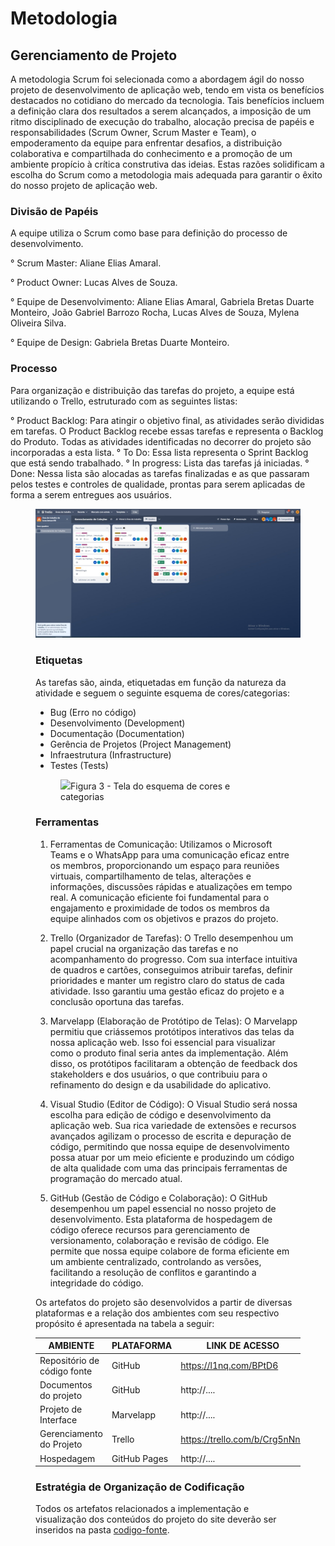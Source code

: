 
# Metodologia

## Gerenciamento de Projeto
  A metodologia Scrum foi selecionada como a abordagem ágil do nosso projeto de desenvolvimento de aplicação web, tendo em vista os benefícios destacados no cotidiano do mercado da tecnologia. Tais benefícios incluem a definição clara dos resultados a serem alcançados, a imposição de um ritmo disciplinado de execução do trabalho, alocação precisa de papéis e responsabilidades (Scrum Owner, Scrum Master e Team), o empoderamento da equipe para enfrentar desafios, a distribuição colaborativa e compartilhada do conhecimento e a promoção de um ambiente propício à crítica construtiva das ideias. Estas razões solidificam a escolha do Scrum como a metodologia mais adequada para garantir o êxito do nosso projeto de aplicação web.

### Divisão de Papéis

A equipe utiliza o Scrum como base para definição do processo de desenvolvimento.

  ° Scrum Master: Aliane Elias Amaral.

  ° Product Owner: Lucas Alves de Souza.

  ° Equipe de Desenvolvimento: Aliane Elias Amaral, Gabriela Bretas Duarte Monteiro, João Gabriel Barrozo Rocha, Lucas Alves de Souza, Mylena Oliveira Silva.

  ° Equipe de Design: Gabriela Bretas Duarte Monteiro.

### Processo

Para organização e distribuição das tarefas do projeto, a equipe está utilizando o Trello, estruturado com as seguintes listas:

  ° Product Backlog: Para atingir o objetivo final, as atividades serão divididas em tarefas. O Product Backlog recebe essas tarefas e representa o Backlog do Produto. Todas as atividades identificadas no decorrer do projeto são incorporadas a esta lista.
  ° To Do: Essa lista representa o Sprint Backlog que está sendo trabalhado.
  ° In progress: Lista das tarefas já iniciadas.
  ° Done: Nessa lista são alocadas as tarefas finalizadas e as que passaram pelos testes e controles de qualidade, prontas para serem aplicadas de forma a serem entregues aos usuários.
  
<figure> 
  <img src="https://github.com/ICEI-PUC-Minas-PMV-ADS/pmv-ads-2023-2-e1-proj-web-t11-pvm-ads-2023-2-e1-colecoes/blob/main/documentos/img/WhatsApp%20Image%202023-09-30%20at%2020.23.01.jpeg"
</figure> 


### Etiquetas
<p>As tarefas são, ainda, etiquetadas em função da natureza da atividade e seguem o seguinte esquema de cores/categorias:</p>

<ul>
  <li>Bug (Erro no código)</li>
  <li>Desenvolvimento (Development)</li>
  <li>Documentação (Documentation)</li>
  <li>Gerência de Projetos (Project Management)</li>
  <li>Infraestrutura (Infrastructure)</li>
  <li>Testes (Tests)</li>
</ul>

<figure> 
  <img src="https://user-images.githubusercontent.com/100447878/164068979-9eed46e1-9b44-461e-ab88-c2388e6767a1.png"
    <figcaption>Figura 3 - Tela do esquema de cores e categorias</figcaption>
</figure> 
  
### Ferramentas

1. Ferramentas de Comunicação: Utilizamos o Microsoft Teams e o WhatsApp para uma comunicação eficaz entre os membros, proporcionando um espaço para reuniões virtuais, compartilhamento de telas, alterações e informações, discussões rápidas e atualizações em tempo real. A comunicação eficiente foi fundamental para o engajamento e proximidade de todos os membros da equipe alinhados com os objetivos e prazos do projeto.

2. Trello (Organizador de Tarefas): O Trello desempenhou um papel crucial na organização das tarefas e no acompanhamento do progresso. Com sua interface intuitiva de quadros e cartões, conseguimos atribuir tarefas, definir prioridades e manter um registro claro do status de cada atividade. Isso garantiu uma gestão eficaz do projeto e a conclusão oportuna das tarefas.

3. Marvelapp (Elaboração de Protótipo de Telas): O Marvelapp permitiu que criássemos protótipos interativos das telas da nossa aplicação web. Isso foi essencial para visualizar como o produto final seria antes da implementação. Além disso, os protótipos facilitaram a obtenção de feedback dos stakeholders e dos usuários, o que contribuiu para o refinamento do design e da usabilidade do aplicativo.

4. Visual Studio (Editor de Código): O Visual Studio será nossa escolha para edição de código e desenvolvimento da aplicação web. Sua rica variedade de extensões e recursos avançados agilizam o processo de escrita e depuração de código, permitindo que nossa equipe de desenvolvimento possa atuar por um meio eficiente e produzindo um código de alta qualidade com uma das principais ferramentas de programação do mercado atual.

5. GitHub (Gestão de Código e Colaboração): O GitHub desempenhou um papel essencial no nosso projeto de desenvolvimento. Esta plataforma de hospedagem de código oferece recursos para gerenciamento de versionamento, colaboração e revisão de código. Ele permite que nossa equipe colabore de forma eficiente em um ambiente centralizado, controlando as versões, facilitando a resolução de conflitos e garantindo a integridade do código.

Os artefatos do projeto são desenvolvidos a partir de diversas plataformas e a relação dos ambientes com seu respectivo propósito é apresentada na tabela a seguir:

| AMBIENTE                            | PLATAFORMA                         | LINK DE ACESSO                         |
|-------------------------------------|------------------------------------|----------------------------------------|
| Repositório de código fonte         | GitHub                             | https://l1nq.com/BPtD6                 |
| Documentos do projeto               | GitHub                             | http://....                            |
| Projeto de Interface                | Marvelapp                          | http://....                            |
| Gerenciamento do Projeto            | Trello                             | https://trello.com/b/Crg5nNnz          |
| Hospedagem                          | GitHub Pages                       | http://....                            |

### Estratégia de Organização de Codificação 

Todos os artefatos relacionados a implementação e visualização dos conteúdos do projeto do site deverão ser inseridos na pasta [codigo-fonte](http://https://github.com/ICEI-PUC-Minas-PMV-ADS/WebApplicationProject-Template-v2/tree/main/codigo-fonte). 

